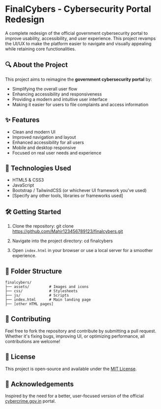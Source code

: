 # FinalCybers - Cybersecurity Portal Redesign

A complete redesign of the official government cybersecurity portal to improve usability, accessibility, and user experience. This project revamps the UI/UX to make the platform easier to navigate and visually appealing while retaining core functionalities.

## 🔍 About the Project

This project aims to reimagine the **government cybersecurity portal** by:
- Simplifying the overall user flow
- Enhancing accessibility and responsiveness
- Providing a modern and intuitive user interface
- Making it easier for users to file complaints and access information

## ✨ Features

- Clean and modern UI
- Improved navigation and layout
- Enhanced accessibility for all users
- Mobile and desktop responsive
- Focused on real user needs and experience

## 🚀 Technologies Used

- HTML5 & CSS3
- JavaScript
- Bootstrap / TailwindCSS (or whichever UI framework you’ve used)
- [Specify any other tools, libraries or frameworks used]

## 🛠️ Getting Started

1. Clone the repository:
   git clone https://github.com/Mahir123456789123/finalcybers.git

2. Navigate into the project directory:
   cd finalcybers

3. Open `index.html` in your browser or use a local server for a smoother experience.

## 📂 Folder Structure

```
finalcybers/
├── assets/         # Images and icons
├── css/            # Stylesheets
├── js/             # Scripts
├── index.html      # Main landing page
├── [other HTML pages]
```

## 🤝 Contributing

Feel free to fork the repository and contribute by submitting a pull request. Whether it's fixing bugs, improving UI, or optimizing performance, all contributions are welcome!

## 📄 License

This project is open-source and available under the [MIT License](LICENSE).

## 🙌 Acknowledgements

Inspired by the need for a better, user-focused version of the official [cybercrime.gov.in](https://www.cybercrime.gov.in) portal.

